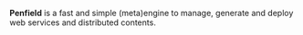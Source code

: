 __Penfield__ is a fast and simple (meta)engine to manage, generate and deploy web services and distributed contents.


